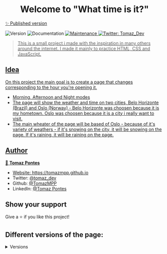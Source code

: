 <h1 align="center">Welcome to "What time is it?"</h1>
<a href="what-time-is-it-rose.vercel.app"><p>✨ Published version</p></a>
<p>
  <img alt="Version" src="https://img.shields.io/badge/version-1.0.0-blue.svg?cacheSeconds=2592000" />
    <img alt="Documentation" src="https://img.shields.io/badge/documentation-yes-brightgreen.svg" />
  </a>
  <a href="https://github.com/TomazMPP/what-time-is-it/graphs/commit-activity" target="_blank">
    <img alt="Maintenance" src="https://img.shields.io/badge/Maintained%3F-yes-green.svg" />
  </a>
  <a href="https://twitter.com/Tomaz_dev" target="_blank">
    <img alt="Twitter: Tomaz_Dev" src="https://img.shields.io/twitter/follow/tomaz_dev?style=social" />
</p>

> This is a small project i made with the inspiration in many others around the internet. 
> I made it mainly to practice HTML, CSS and JavaScript.

## Idea
On this project the main goal is to create a page that changes corresponding to the hour you're opening it.

* Morning, Afternoon and Night modes
* The page will show the weather and time on two cities, Belo Horizonte (Brazil) and Oslo (Norway) - Belo Horizonte was choosen because it is my hometown. Oslo was choosen because it is a city i really want to visit.
* The main wheater of the page will be based of Oslo - because of it's variety of weathers - if it's snowing on the city, it will be snowing on the page. If it's raining, it will be raining on the page.

## Author

👤 **Tomaz Pontes**

* Website: https://tomazmpp.github.io
* Twitter: [@tomaz_dev](https://twitter.com/tomaz_dev)
* Github: [@TomazMPP](https://github.com/TomazMPP)
* LinkedIn: [@Tomaz Pontes](https://linkedin.com/in/tomaz-pontes)

## Show your support

Give a ⭐️ if you like this project!

## Different versions of the page:
<details><summary>Versions</summary>
* Normal - Morning
  <img src="https://raw.githubusercontent.com/TomazMPP/what-time-is-it/main/img/normalmorning.png" />
* Normal - Afternoon
  <img src="https://raw.githubusercontent.com/TomazMPP/what-time-is-it/main/img/normalafternoon.png" />
* Normal - Night
  <img src="https://raw.githubusercontent.com/TomazMPP/what-time-is-it/main/img/normalnight.png" />
#
* Raining - Morning
<img src="https://raw.githubusercontent.com/TomazMPP/what-time-is-it/main/img/rainmorning.png" />
* Raining - Afternoon
<img src="https://raw.githubusercontent.com/TomazMPP/what-time-is-it/main/img/rainafternoon.png" />
* Raining - Night
  <img src="https://raw.githubusercontent.com/TomazMPP/what-time-is-it/main/img/rainnight.png" />
  #
* Snowing - Morning
  <img src="https://raw.githubusercontent.com/TomazMPP/what-time-is-it/main/img/snowmorning.png" />
* Snowing - Afternoon
  <img src="https://raw.githubusercontent.com/TomazMPP/what-time-is-it/main/img/snowafternoon.png" />
* Snowing - Night
  <img src="https://raw.githubusercontent.com/TomazMPP/what-time-is-it/main/img/snownight.png" />
# User TimeZone
  <img src="https://raw.githubusercontent.com/TomazMPP/what-time-is-it/main/img/usertimezone.png" />
  </details>
  
